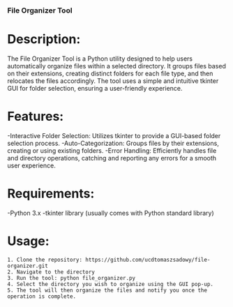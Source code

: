 ### File Organizer Tool

# Description:

  The File Organizer Tool is a Python utility designed to help users automatically organize files within a selected directory. It groups files based on their extensions, creating distinct folders for each file type, and then relocates the files accordingly. The tool uses a simple and intuitive tkinter     GUI for folder selection, ensuring a user-friendly experience.

# Features:

  -Interactive Folder Selection: Utilizes tkinter to provide a GUI-based folder selection process.
  -Auto-Categorization: Groups files by their extensions, creating or using existing folders.
  -Error Handling: Efficiently handles file and directory operations, catching and reporting any errors for a smooth user experience.

# Requirements:

  -Python 3.x
  -tkinter library (usually comes with Python standard library)

# Usage:

    1. Clone the repository: https://github.com/ucdtomaszsadowy/file-organizer.git
    2. Navigate to the directory
    3. Run the tool: python file_organizer.py
    4. Select the directory you wish to organize using the GUI pop-up.
    5. The tool will then organize the files and notify you once the operation is complete.
